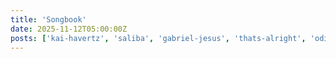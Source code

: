 ```yaml
---
title: 'Songbook'
date: 2025-11-12T05:00:00Z
posts: ['kai-havertz', 'saliba', 'gabriel-jesus', 'thats-alright', 'odie', 'more']
---
```


